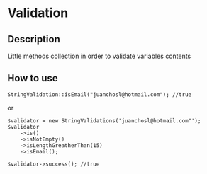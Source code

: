# Validation

## Description

Little methods collection in order to validate variables contents

## How to use

```
StringValidation::isEmail("juanchosl@hotmail.com"); //true
```

or

```
$validator = new StringValidations('juanchosl@hotmail.com"');
$validator
    ->is()
    ->isNotEmpty()
    ->isLengthGreatherThan(15)
    ->isEmail();
    
$validator->success(); //true
```